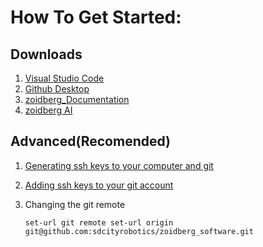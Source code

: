 # How To Get Started:
## Downloads
1. [Visual Studio Code](https://code.visualstudio.com/)
2. [Github Desktop](https://desktop.github.com/)
3. [zoidberg_Documentation](https://github.com/sdcityrobotics/zoidberg_software)
4. [zoidberg AI](https://github.com/sdcityrobotics/zoidberg)

## Advanced(Recomended)
1. [Generating ssh keys to your computer and git](https://help.github.com/en/github/authenticating-to-github/generating-a-new-ssh-key-and-adding-it-to-the-ssh-agent)
2. [Adding ssh keys to your git account](https://help.github.com/en/wikihttps://help.github.com/en/github/authenticating-to-github/adding-a-new-ssh-key-to-your-github-account)
3. Changing the git remote

 	```set-url git remote set-url origin git@github.com:sdcityrobotics/zoidberg_software.git```
